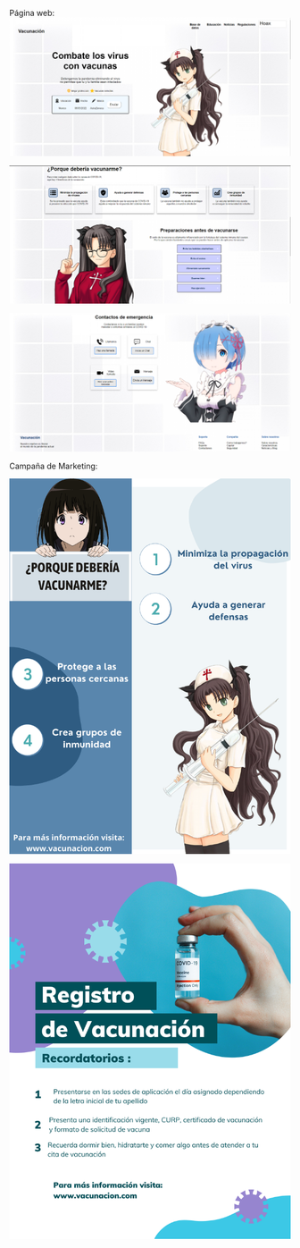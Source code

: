 
Página web:
![](Marketing/Pagina_1.PNG)

![](Marketing/pagina_2.PNG)

![](Marketing/pagina_3.PNG)

Campaña de Marketing:

![](Marketing/Poster_2.png)

![](Marketing/poster_1.png)
